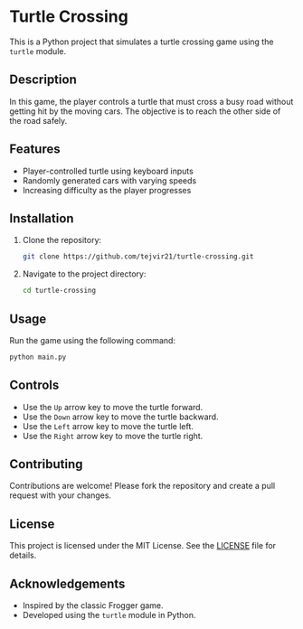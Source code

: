 # Turtle Crossing

This is a Python project that simulates a turtle crossing game using the `turtle` module.

## Description

In this game, the player controls a turtle that must cross a busy road without getting hit by the moving cars. The objective is to reach the other side of the road safely.

## Features

- Player-controlled turtle using keyboard inputs
- Randomly generated cars with varying speeds
- Increasing difficulty as the player progresses

## Installation

1. Clone the repository:
    ```bash
    git clone https://github.com/tejvir21/turtle-crossing.git
    ```
2. Navigate to the project directory:
    ```bash
    cd turtle-crossing
    ```

## Usage

Run the game using the following command:
```bash
python main.py
```

## Controls

- Use the `Up` arrow key to move the turtle forward.
- Use the `Down` arrow key to move the turtle backward.
- Use the `Left` arrow key to move the turtle left.
- Use the `Right` arrow key to move the turtle right.

## Contributing

Contributions are welcome! Please fork the repository and create a pull request with your changes.

## License

This project is licensed under the MIT License. See the [LICENSE](LICENSE) file for details.

## Acknowledgements

- Inspired by the classic Frogger game.
- Developed using the `turtle` module in Python.
